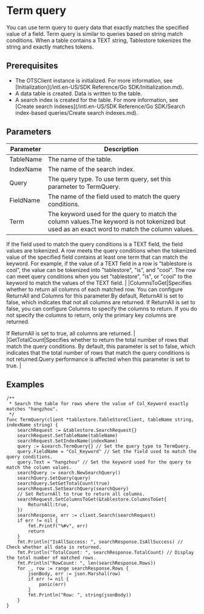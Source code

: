 # Term query

You can use term query to query data that exactly matches the specified value of a field. Term query is similar to queries based on string match conditions. When a table contains a TEXT string, Tablestore tokenizes the string and exactly matches tokens.

## Prerequisites

-   The OTSClient instance is initialized. For more information, see [Initialization](/intl.en-US/SDK Reference/Go SDK/Initialization.md).
-   A data table is created. Data is written to the table.
-   A search index is created for the table. For more information, see [Create search indexes](/intl.en-US/SDK Reference/Go SDK/Search index-based queries/Create search indexes.md).

## Parameters

|Parameter|Description|
|---------|-----------|
|TableName|The name of the table.|
|IndexName|The name of the search index.|
|Query|The query type. To use term query, set this parameter to TermQuery.|
|FieldName|The name of the field used to match the query conditions.|
|Term|The keyword used for the query to match the column values.The keyword is not tokenized but used as an exact word to match the column values.

If the field used to match the query conditions is a TEXT field, the field values are tokenized. A row meets the query conditions when the tokenized value of the specified field contains at least one term that can match the keyword. For example, if the value of a TEXT field in a row is "tablestore is cool", the value can be tokenized into "tablestore", "is", and "cool". The row can meet query conditions when you set "tablestore", "is", or "cool" to the keyword to match the values of the TEXT field. |
|ColumnsToGet|Specifies whether to return all columns of each matched row. You can configure ReturnAll and Columns for this parameter.By default, ReturnAll is set to false, which indicates that not all columns are returned. If ReturnAll is set to false, you can configure Columns to specify the columns to return. If you do not specify the columns to return, only the primary key columns are returned.

If ReturnAll is set to true, all columns are returned. |
|GetTotalCount|Specifies whether to return the total number of rows that match the query conditions. By default, this parameter is set to false, which indicates that the total number of rows that match the query conditions is not returned.Query performance is affected when this parameter is set to true. |

## Examples

```
/**
 * Search the table for rows where the value of Col_Keyword exactly matches "hangzhou".
 */
func TermQuery(client *tablestore.TableStoreClient, tableName string, indexName string) {
    searchRequest := &tablestore.SearchRequest{}
    searchRequest.SetTableName(tableName)
    searchRequest.SetIndexName(indexName)
    query := &search.TermQuery{} // Set the query type to TermQuery.
    query.FieldName = "Col_Keyword" // Set the field used to match the query conditions.
    query.Text = "hangzhou" // Set the keyword used for the query to match the column values.
    searchQuery := search.NewSearchQuery()
    searchQuery.SetQuery(query)
    searchQuery.SetGetTotalCount(true)
    searchRequest.SetSearchQuery(searchQuery)
    // Set ReturnAll to true to return all columns.
    searchRequest.SetColumnsToGet(&tablestore.ColumnsToGet{
        ReturnAll:true,
    })
    searchResponse, err := client.Search(searchRequest)
    if err != nil {
        fmt.Printf("%#v", err)
        return
    }
    fmt.Println("IsAllSuccess: ", searchResponse.IsAllSuccess) // Check whether all data is returned.
    fmt.Println("TotalCount: ", searchResponse.TotalCount) // Display the total number of matched rows.
    fmt.Println("RowCount: ", len(searchResponse.Rows))
    for _, row := range searchResponse.Rows {
        jsonBody, err := json.Marshal(row)
        if err != nil {
            panic(err)
        }
        fmt.Println("Row: ", string(jsonBody))
    }
}
```


